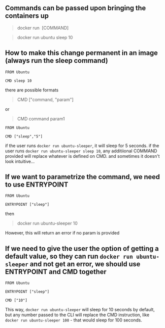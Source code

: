 ## Commands can be passed upon bringing the containers up

> docker run <image> [COMMAND]

> docker run ubuntu sleep 10

## How to make this change permanent in an image (always run the sleep command)

```
FROM Ubuntu

CMD sleep 10
```

there are possible formats

> CMD ["command, "param"]
 
or

> CMD command param1

```
FROM Ubuntu

CMD ["sleep","5"]
```

if the user runs `docker run ubuntu-sleeper`, it will sleep for 5 seconds. 
if the user runs `docker run ubuntu-sleeper sleep 10`, any additiional COMMAND provided will replace whatever is defined on CMD.
and sometimes it doesn't look intuitive... 

## If we want to parametrize the command, we need to use ENTRYPOINT

```
FROM Ubuntu

ENTRYPOINT ["sleep"]
```

then

> docker run ubuntu-sleeper 10

However, this will return an error if no param is provided

## If we need to give the user the option of getting a default value, so they can run `docker run ubuntu-sleeper` and not get an error, we should use ENTRYPOINT and CMD together

```
FROM Ubuntu

ENTRYPOINT ["sleep"]

CMD ["10"]
```

This way, `docker run ubuntu-sleeper` will sleep for 10 seconds by default, but any number passed to the CLI will replace the CMD instruction, like `docker run ubuntu-sleeper 100` - that would sleep for 100 seconds.
